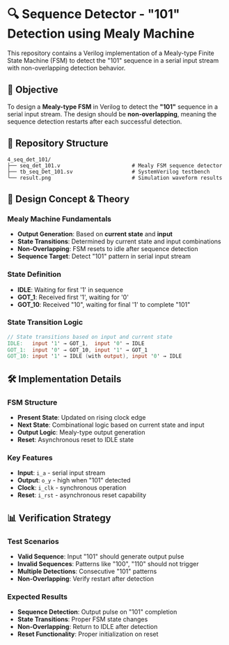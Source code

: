 # 🔍 Sequence Detector - "101" Detection using Mealy Machine

This repository contains a Verilog implementation of a Mealy-type Finite State Machine (FSM) to detect the "101" sequence in a serial input stream with non-overlapping detection behavior.

## 🎯 Objective

To design a **Mealy-type FSM** in Verilog to detect the **"101"** sequence in a serial input stream. The design should be **non-overlapping**, meaning the sequence detection restarts after each successful detection.

## 📁 Repository Structure

```
4_seq_det_101/
├── seq_det_101.v                       # Mealy FSM sequence detector
├── tb_seq_Det_101.sv                   # SystemVerilog testbench
└── result.png                          # Simulation waveform results
```

## 🔬 Design Concept & Theory

### Mealy Machine Fundamentals
- **Output Generation**: Based on **current state** and **input**
- **State Transitions**: Determined by current state and input combinations
- **Non-Overlapping**: FSM resets to idle after sequence detection
- **Sequence Target**: Detect "101" pattern in serial input stream

### State Definition
- **IDLE**: Waiting for first '1' in sequence
- **GOT_1**: Received first '1', waiting for '0'
- **GOT_10**: Received "10", waiting for final '1' to complete "101"

### State Transition Logic
```verilog
// State transitions based on input and current state
IDLE:   input '1' → GOT_1,  input '0' → IDLE
GOT_1:  input '0' → GOT_10, input '1' → GOT_1
GOT_10: input '1' → IDLE (with output), input '0' → IDLE
```

## 🛠️ Implementation Details

### FSM Structure
- **Present State**: Updated on rising clock edge
- **Next State**: Combinational logic based on current state and input
- **Output Logic**: Mealy-type output generation
- **Reset**: Asynchronous reset to IDLE state

### Key Features
- **Input**: `i_a` - serial input stream
- **Output**: `o_y` - high when "101" detected
- **Clock**: `i_clk` - synchronous operation
- **Reset**: `i_rst` - asynchronous reset capability

## 📊 Verification Strategy

### Test Scenarios
- **Valid Sequence**: Input "101" should generate output pulse
- **Invalid Sequences**: Patterns like "100", "110" should not trigger
- **Multiple Detections**: Consecutive "101" patterns
- **Non-Overlapping**: Verify restart after detection

### Expected Results
- **Sequence Detection**: Output pulse on "101" completion
- **State Transitions**: Proper FSM state changes
- **Non-Overlapping**: Return to IDLE after detection
- **Reset Functionality**: Proper initialization on reset

